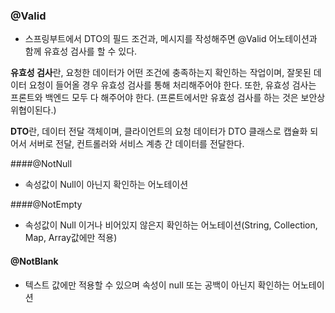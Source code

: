 ### @Valid

* 스프링부트에서 DTO의 필드 조건과, 메시지를 작성해주면 @Valid 어노테이션과 함께 유효성 검사를 할 수 있다.

**유효성 검사**란, 요청한 데이터가 어떤 조건에 충족하는지 확인하는 작업이며, 잘못된 데이터 요청이 들어올 경우 유효성 검사를 통해 처리해주어야 한다. 또한, 유효성 검사는 프론트와 백엔드 모두 다 해주어야 한다. (프론트에서만 유효성 검사를 하는 것은 보안상 위협이된다.)

**DTO**란, 데이터 전달 객체이며, 클라이언트의 요청 데이터가 DTO 클래스로 캡슐화 되어서 서버로 전달, 컨트롤러와 서비스 계층 간 데이터를 전달한다.

####@NotNull

* 속성값이 Null이 아닌지 확인하는 어노테이션

####@NotEmpty

* 속성값이 Null 이거나 비어있지 않은지 확인하는 어노테이션(String, Collection, Map, Array값에만 적용)

#### @NotBlank

* 텍스트 값에만 적용할 수 있으며 속성이 null 또는 공백이 아닌지 확인하는 어노테이션

